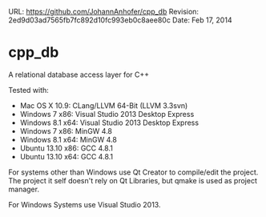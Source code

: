 URL: https://github.com/JohannAnhofer/cpp_db
Revision: 2ed9d03ad7565fb7fc892d10fc993eb0c8aee80c
Date: Feb 17, 2014

cpp_db
======

A relational database access layer for C++

Tested with:
* Mac OS X 10.9: CLang/LLVM 64-Bit (LLVM 3.3svn)
* Windows 7 x86: Visual Studio 2013 Desktop Express
* Windows 8.1 x64: Visual Studio 2013 Desktop Express
* Windows 7 x86: MinGW 4.8
* Windows 8.1 x64: MinGW 4.8
* Ubuntu 13.10 x86: GCC 4.8.1
* Ubuntu 13.10 x64: GCC 4.8.1

For systems other than Windows use Qt Creator to compile/edit the project.
The project it self doesn't rely on Qt Libraries, but qmake is used as 
project manager.

For Windows Systems use Visual Studio 2013.

